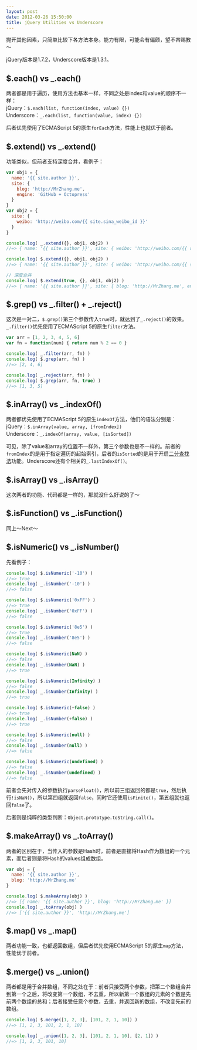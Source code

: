 ```yaml
---
layout: post
date: 2012-03-26 15:50:00
title: jQuery Utilities vs Underscore
---
```


抛开其他因素，只简单比较下各方法本身。能力有限，可能会有偏颇，望不吝赐教～

jQuery版本是1.7.2，Underscore版本是1.3.1。

## $.each() vs _.each()

两者都是用于遍历，使用方法也基本一样，不同之处是index和value的顺序不一样：<br />jQuery：`$.each(list, function(index, value) {})`<br />Underscore：`_.each(list, function(value, index) {})`

后者优先使用了ECMAScript 5的原生`forEach`方法，性能上也就优于前者。

## $.extend() vs _.extend()

功能类似，但前者支持深度合并，看例子：

```js
var obj1 = {
  name: '{{ site.author }}',
  site: {
    blog: 'http://MrZhang.me',
    engine: 'GitHub + Octopress'
  }
}
var obj2 = {
  site: {
    weibo: 'http://weibo.com/{{ site.sina_weibo_id }}'
  }
}

console.log( _.extend({}, obj1, obj2) )
//=> { name: '{{ site.author }}', site: { weibo: 'http://weibo.com/{{ site.sina_weibo_id }}' } }

console.log( $.extend({}, obj1, obj2) )
//=> { name: '{{ site.author }}', site: { weibo: 'http://weibo.com/{{ site.sina_weibo_id }}' } }

// 深度合并
console.log( $.extend(true, {}, obj1, obj2) )
//=> { name: '{{ site.author }}', site: { blog: 'http://MrZhang.me', engine: 'GitHub + Octopress', weibo: 'http://weibo.com/{{ site.sina_weibo_id }}' } }
```

<!-- more -->

## $.grep() vs _.filter() + _.reject()

这次是一对二，`$.grep()`第三个参数传入`true`时，就达到了`_.reject()`的效果。`_.filter()`优先使用了ECMAScript 5的原生`filter`方法。

```js
var arr = [1, 2, 3, 4, 5, 6]
var fn = function(num) { return num % 2 == 0 }

console.log( _.filter(arr, fn) )
console.log( $.grep(arr, fn) )
//=> [2, 4, 6]

console.log( _.reject(arr, fn) )
console.log( $.grep(arr, fn, true) )
//=> [1, 3, 5]
```

## $.inArray() vs _.indexOf()

两者都优先使用了ECMAScript 5的原生`indexOf`方法，他们的语法分别是：<br />jQuery：`$.inArray(value, array, [fromIndex])`<br />Underscore：`_.indexOf(array, value, [isSorted])`

可见，除了value和array的位置不一样外，第三个参数也是不一样的。前者的`fromIndex`的是用于指定遍历的起始索引，后者的`isSorted`的是用于开启[二分查找法](http://baike.baidu.com/view/1195050.htm)功能。Underscore还有个相关的`_.lastIndexOf()`。

## $.isArray() vs _.isArray()

这次两者的功能、代码都是一样的，那就没什么好说的了～

## $.isFunction() vs _.isFunction()

同上～Next～

## $.isNumeric() vs _.isNumber()

先看例子：

```js
console.log( $.isNumeric('-10') )
//=> true
console.log( _.isNumber('-10') )
//=> false

console.log( $.isNumeric('0xFF') )
//=> true
console.log( _.isNumber('0xFF') )
//=> false

console.log( $.isNumeric('8e5') )
//=> true
console.log( _.isNumber('8e5') )
//=> false

console.log( $.isNumeric(NaN) )
//=> false
console.log( _.isNumber(NaN) )
//=> true

console.log( $.isNumeric(Infinity) )
//=> false
console.log( _.isNumber(Infinity) )
//=> true

console.log( $.isNumeric(+false) )
//=> true
console.log( _.isNumber(+false) )
//=> true

console.log( $.isNumeric(null) )
//=> false
console.log( _.isNumber(null) )
//=> false

console.log( $.isNumeric(undefined) )
//=> false
console.log( _.isNumber(undefined) )
//=> false
```

前者会先对传入的参数执行`parseFloat()`，所以前三组返回的都是`true`，然后执行`!isNaN()`，所以第四组就返回`false`，同时它还使用`isFinite()`，第五组就也返回`false`了。

后者则是纯粹的类型判断：`Object.prototype.toString.call()`。

## $.makeArray() vs _.toArray()

两者的区别在于，当传入的参数是Hash时，前者是直接将Hash作为数组的一个元素，而后者则是将Hash的values组成数组。

```js
var obj = {
  name: '{{ site.author }}',
  blog: 'http://MrZhang.me'
}

console.log( $.makeArray(obj) )
//=> [{ name: '{{ site.author }}', blog: 'http://MrZhang.me' }]
console.log( _.toArray(obj) )
//=> ['{{ site.author }}', 'http://MrZhang.me']
```

## $.map() vs _.map()

两者功能一致，也都返回数组，但后者优先使用ECMAScript 5的原生`map`方法，性能优于前者。

## $.merge() vs _.union()

两者都是用于合并数组，不同之处在于：前者只接受两个参数，把第二个数组合并到第一个之后，将改变第一个数组，不去重，所以新第一个数组的元素的个数是先前两个数组的总和；后者接受任意个参数，去重，并返回新的数组，不改变先前的数组。

```js
console.log( $.merge([1, 2, 3], [101, 2, 1, 10]) )
//=> [1, 2, 3, 101, 2, 1, 10]

console.log( _.union([1, 2, 3], [101, 2, 1, 10], [2, 1]) )
//=> [1, 2, 3, 101, 10]
```
